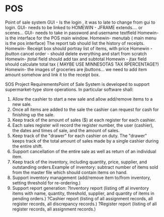 # POS
Point of sale system 
GUI - Is the login , it was to late to change from gui to login. 
GUI- needs to be linked to HOMEWIN - JFRAME extends.... or scenes... 
GUI- needs to take in password and username textfield 
Homewin- is the interface for the POS main window. 
Homewin- menutab ( main menu is the pos interface) The report tab should list the history of receipts. 
Homewin- Receipt box should portray list of items, with price
Homewin - jbutton cancel order - should delete everything and start from scratch 
Homewin- jtotal field should add tax and subtotal 
Homewin - jtax field  should calculate total tax ( MAYBE USE MINNESOTAS TAX RPERCENTAGE?)
Homewin- the images of groceries are jbuttons... we need to add item amount somehow and link it to the receipt box. 


SOS Project RequirementsPoint of Sale System is developed to support supermarket-type store operations. In particular software shall:
1.   Allow the cashier to start a new sale and allow add/remove items to a new sale.
2.   Once all items are added to the sale the cashier can request for cash for finishing up the sale.
3.   Keep track of the amount of sales ($) at each register for each cashier.  
4.   Each sales register will record the register number, the user (cashier), the dates and times of sale, and the amount of sales.
5.   Keep track of the "drawer" for each cashier on duty.    The "drawer" keeps track of the total amount of sales made by a single cashier during the entire shift. 
6.   Support cancellation of the entire sale as well as return of an individual item.
7.   Keep track of the inventory, including quantity, price, supplier, and outstanding orders.Example of inventory: subtract number of items sold from the master file which should contain items on hand.
8.   Support inventory management (add/remove item to/from inventory, setting threshold for re-ordering.)
9.   Support report generation:
?Inventory report (listing off al inventory items with name, quantity, threshold, supplier, and quantity of items in pending orders.)
?Cashier report (listing of all assignment records, all register records, all discrepancy records.)
?Register report (listing of all register records, all assignment records.)